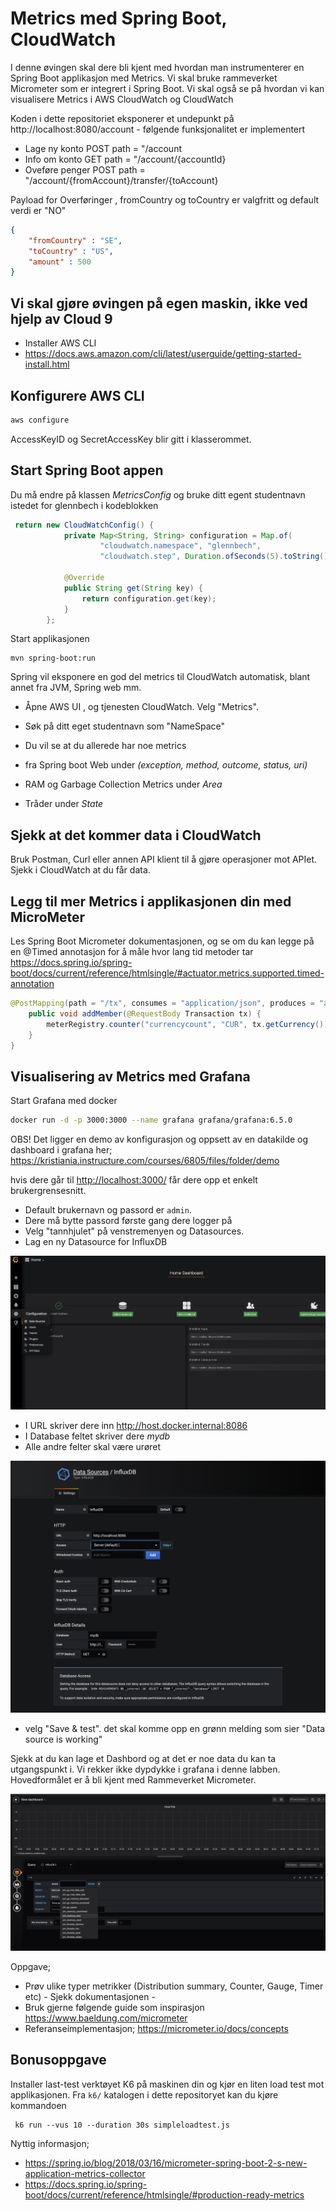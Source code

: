 # Metrics med Spring Boot, CloudWatch 

I denne øvingen skal dere bli kjent med hvordan man instrumenterer en Spring Boot applikasjon med Metrics. Vi skal bruke rammeverket 
Micrometer som er integrert i Spring Boot. Vi skal også se på hvordan vi kan visualisere Metrics i AWS CloudWatch og 
CloudWatch

Koden i dette repositoriet eksponerer et undepunkt på http://localhost:8080/account - følgende funksjonalitet 
er implementert


* Lage ny konto POST path = "/account
* Info om konto GET path = "/account/{accountId}
* Oveføre penger POST path = "/account/{fromAccount}/transfer/{toAccount}

Payload for Overføringer , fromCountry og toCountry er valgfritt og default verdi er "NO"

```json
{
    "fromCountry" : "SE",
    "toCountry" : "US",
    "amount" : 500
}
```

## Vi skal gjøre øvingen på egen maskin, ikke ved hjelp av Cloud 9 

* Installer AWS CLI 
* https://docs.aws.amazon.com/cli/latest/userguide/getting-started-install.html

## Konfigurere AWS CLI

```sh
aws configure
```
AccessKeyID og SecretAccessKey blir gitt i klasserommet. 

## Start Spring Boot appen

Du må endre på klassen *MetricsConfig* og bruke ditt egent studentnavn istedet for glennbech i kodeblokken 

````java
 return new CloudWatchConfig() {
            private Map<String, String> configuration = Map.of(
                    "cloudwatch.namespace", "glennbech",
                    "cloudwatch.step", Duration.ofSeconds(5).toString());

            @Override
            public String get(String key) {
                return configuration.get(key);
            }
        };
````

Start applikasjonen
```
mvn spring-boot:run
```

Spring vil eksponere en god del metrics til CloudWatch automatisk, blant annet fra JVM, Spring web mm. 

* Åpne AWS UI , og tjenesten CloudWatch. Velg "Metrics".
* Søk på ditt eget studentnavn som "NameSpace"
* Du vil se at du allerede har noe metrics

* fra Spring boot Web under *(exception, method, outcome, status, uri)*
* RAM og Garbage Collection Metrics under *Area*
* Tråder under *State*

## Sjekk at det kommer data i CloudWatch

Bruk Postman, Curl eller annen API klient til å gjøre operasjoner mot APIet. Sjekk i CloudWatch 
at du får data. 

## Legg til  mer Metrics i  applikasjonen din med MicroMeter 

Les Spring Boot Micrometer dokumentasjonen, og se om du kan legge på en @Timed annotasjon for å måle
hvor lang tid metoder tar https://docs.spring.io/spring-boot/docs/current/reference/htmlsingle/#actuator.metrics.supported.timed-annotation



```java 
@PostMapping(path = "/tx", consumes = "application/json", produces = "application/json")
    public void addMember(@RequestBody Transaction tx) {
        meterRegistry.counter("currencycount", "CUR", tx.getCurrency()).increment();
    }
}
```

## Visualisering av Metrics med Grafana

Start Grafana med docker 

```sh
docker run -d -p 3000:3000 --name grafana grafana/grafana:6.5.0
```

OBS! Det ligger en demo av konfigurasjon og oppsett av en datakilde og dashboard i grafana her;
https://kristiania.instructure.com/courses/6805/files/folder/demo

hvis dere går til <http://localhost:3000/> får dere opp et enkelt brukergrensesnitt. 


* Default brukernavn og passord er ``admin``.  
* Dere må bytte passord første gang dere logger på
* Velg "tannhjulet" på venstremenyen og Datasources.
* Lag en ny Datasource for InfluxDB

![Alt text](img/1.png  "a title")

* I URL skriver dere inn http://host.docker.internal:8086
* I Database feltet skriver dere _mydb_
* Alle andre felter skal være urøret

![Alt text](img/2.png  "a title")

* velg "Save & test". det skal komme opp en grønn melding som sier "Data source is working"

Sjekk at du kan lage et Dashbord og at det er noe data du kan ta utgangspunkt i. Vi rekker ikke dypdykke i 
grafana i denne labben. Hovedformålet er å bli kjent med Rammeverket Micrometer. 



![Alt text](img/5.png  "a title")

Oppgave;

- Prøv ulike typer metrikker (Distribution summary, Counter, Gauge, Timer etc) - Sjekk dokumentasjonen - 
- Bruk gjerne følgende guide som inspirasjon https://www.baeldung.com/micrometer
- Referanseimplementasjon; https://micrometer.io/docs/concepts

## Bonusoppgave

Installer last-test verktøyet K6 på maskinen din og kjør en liten load test mot applikasjonen. Fra ```k6/``` katalogen i dette repositoryet kan du kjøre kommandoen
```shell
 k6 run --vus 10 --duration 30s simpleloadtest.js
```

Nyttig informasjon; 

- https://spring.io/blog/2018/03/16/micrometer-spring-boot-2-s-new-application-metrics-collector
- https://docs.spring.io/spring-boot/docs/current/reference/htmlsingle/#production-ready-metrics

